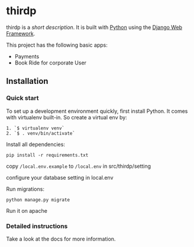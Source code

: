 

# thirdp

thirdp is a _short description_. It is built with [Python][0] using the [Django Web Framework][1].

This project has the following basic apps:

* Payments
* Book Ride for corporate User

## Installation

### Quick start

To set up a development environment quickly, first install Python. It
comes with virtualenv built-in. So create a virtual env by:

    1. `$ virtualenv venv`
    2. `$ . venv/bin/activate`

Install all dependencies:

    pip install -r requirements.txt

copy `/local.env.example` to `/local.env` in src/thirdp/setting

configure your database setting in local.env

Run migrations:

    python manage.py migrate
   
Run it on apache

### Detailed instructions

Take a look at the docs for more information.

[0]: https://www.python.org/
[1]: https://www.djangoproject.com/
